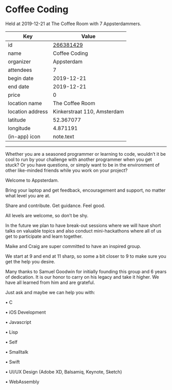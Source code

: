 # Coffee Coding
Held at 2019-12-21 at The Coffee Room with 7 Appsterdammers.
        
|Key|Value
|---|---|
|id|[266381429](https://www.meetup.com/appsterdam/events/266381429/)|
|name|Coffee Coding|
|organizer|Appsterdam|
|attendees|7|
|begin date|2019-12-21|
|end date|2019-12-21|
|price|0|
|location name|The Coffee Room|
|location address|Kinkerstraat 110, Amsterdam|
|latitude|52.367077|
|longitude|4.871191|
|(in-app) icon|note.text|

---

Whether you are a seasoned programmer or learning to code, wouldn’t it be cool to run by your challenge with another programmer when you get stuck? Or you have questions, or simply want to be in the environment of other like-minded friends while you work on your project?

Welcome to Appsterdam.

Bring your laptop and get feedback, encouragement and support, no matter what level you are at.

Share and contribute. Get guidance. Feel good.

All levels are welcome, so don’t be shy.

In the future we plan to have break-out sessions where we will have short talks on valuable topics and also conduct mini-hackathons where all of us get to participate and learn together.

Maike and Craig are super committed to have an inspired group.

We start at 9 and end at 11 sharp, so some a bit closer to 9 to make sure you get the help you desire.

Many thanks to Samuel Goodwin for initially founding this group and 6 years of dedication. It is our honor to carry on his legacy and take it higher. We have all learned from him and are grateful.

Just ask and maybe we can help you with:

• C

• iOS Development

• Javascript

• Lisp

• Self

• Smalltalk

• Swift

• UI/UX Design (Adobe XD, Balsamiq, Keynote, Sketch)

• WebAssembly


